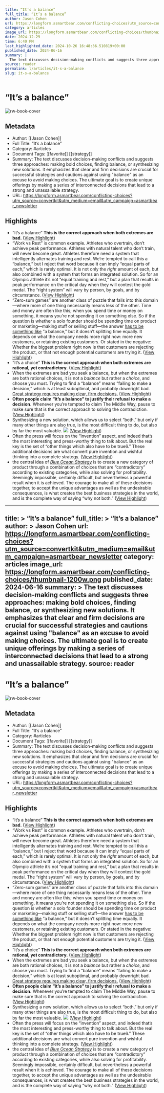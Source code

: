 ```yaml
---
title: “It’s a balance”
full_title: “It’s a balance”
author: Jason Cohen
url: https://longform.asmartbear.com/conflicting-choices?utm_source=convertkit&utm_medium=email&utm_campaign=asmartbear_newsletter
category: articles
image_url: https://longform.asmartbear.com/conflicting-choices/thumbnail-1200w.png
date: 2024-12-29
time: 6:40 PM
last_highlighted_date: 2024-10-26 16:48:36.510819+00:00
published_date: 2024-06-16
summary: |
  The text discusses decision-making conflicts and suggests three approaches: making bold choices, finding balance, or synthesizing new solutions. It emphasizes that clear and firm decisions are crucial for successful strategies and cautions against using "balance" as an excuse to avoid making choices. The ultimate goal is to create unique offerings by making a series of interconnected decisions that lead to a strong and unassailable strategy.
source: reader
permalink: l/articles/it-s-a-balance
slug: it-s-a-balance
---
```

# “It’s a balance”

![rw-book-cover](https://longform.asmartbear.com/conflicting-choices/thumbnail-1200w.png)

## Metadata
- Author: [[Jason Cohen]]
- Full Title: “It’s a balance”
- Category: #articles
- Document Tags: [[favorite]] [[strategy]] 
- Summary: The text discusses decision-making conflicts and suggests three approaches: making bold choices, finding balance, or synthesizing new solutions. It emphasizes that clear and firm decisions are crucial for successful strategies and cautions against using "balance" as an excuse to avoid making choices. The ultimate goal is to create unique offerings by making a series of interconnected decisions that lead to a strong and unassailable strategy.
- URL: https://longform.asmartbear.com/conflicting-choices?utm_source=convertkit&utm_medium=email&utm_campaign=asmartbear_newsletter

## Highlights
- “It’s a balance”
  **This is the correct approach when both extremes are bad.** ([View Highlight](https://read.readwise.io/read/01jb4v5jg2prk1hv0b3p2dpwg3))
- “Work vs Rest” is common example. Athletes who overtrain, don’t achieve peak performance. Athletes with natural talent who don’t train, will never become great. Athletes therefore need a system that intelligently alternates training and rest.
  We’re tempted to call this a “balance,” but I reject that word because it can imply “equal parts of each,” which is rarely optimal. It is not only the *right* amount of each, but also combined with a system that forms an integrated solution. So for an Olympic athlete it’s not “equal training and rest,” but a plan that results in peak performance on the critical day when they will contest the gold medal. The “right system” will vary by person, by goals, and by circumstance. ([View Highlight](https://read.readwise.io/read/01jb4v5tr4372xqb8m9679zp3t))
- “Zero-sum games” are another class of puzzle that falls into this domain—where more of one thing necessarily means less of the other. Time and money are often like this; when you spend time or money on something, it means you’re not spending it on something else. So if the question is whether a solo founder should be spending time on product or marketing—making stuff or selling stuff—the answer [has to be something like](https://longform.asmartbear.com/product-market-fit-formula/) “a balance,” but it doesn’t splitting time equally. It depends on what the company needs more right now: more new customers, or retaining existing customers. Or stated in the negative: Whether the biggest problem right now is that customers are rejecting the product, or that not enough potential customers are trying it. ([View Highlight](https://read.readwise.io/read/01jb4v66akqb62nccqdvb5sz5t))
- “It’s a choice”
  **This is the correct approach when both extremes are rational, yet contradictory.** ([View Highlight](https://read.readwise.io/read/01jb4v6akz9grex4ydamwehah5))
- When the extremes are bad you seek a balance, but when the extremes are both rational choices, it is not a *balance* but rather a *choice*, and choose you must. Trying to find a “balance” means “failing to make a decision,” which is at least suboptimal, and probably downright bad. [Great strategy requires making clear, firm decisions.](https://longform.asmartbear.com/great-strategy/) ([View Highlight](https://read.readwise.io/read/01jb4v7yt7a7vyk82bq6asqe5s))
- **Often people claim “it’s a balance” to justify their refusal to make a decision.** Whenever you’re tempted to claim The Middle Way, pause to make sure that is the correct approach to solving the contradiction. ([View Highlight](https://read.readwise.io/read/01jb4vbmfqa2b2eqnq9g5xp37g))
- Synthesizing a new solution, which allows us to select “both,” but only if many other things are also true, is the most difficult thing to do, but also by far the most valuable.
  ![](https://longform.asmartbear.com/conflicting-choices/inventing-both-3685w.png) ([View Highlight](https://read.readwise.io/read/01jb4vh5ae6jp11bcr2k7jcy12))
- Often the press will focus on the “invention” aspect, and indeed that’s the most interesting and press-worthy thing to talk about. But the real key is the set of “other things which also have to be true6.” These additional decisions are what convert pure invention and wishful thinking into a complete strategy. ([View Highlight](https://read.readwise.io/read/01jb4vj3vhd68ex64w5hcbzhqd))
- the central idea of [*Blue Ocean Strategy*](https://www.amazon.com/Blue-Ocean-Strategy-Expanded-Uncontested/dp/1625274491/ref=asc_df_1625274491/?tag=hyprod-20&linkCode=df0&hvadid=693465227026&hvpos=&hvnetw=g&hvrand=15655197287935843831&hvpone=&hvptwo=&hvqmt=&hvdev=c&hvdvcmdl=&hvlocint=&hvlocphy=9028297&hvtargid=pla-318700082110&psc=1&mcid=56178674db62348fb13db63425b6f6f4&gad_source=1&gclid=Cj0KCQjwltKxBhDMARIsAG8KnqUlPAscTCb9JhSJSICR6vc-0YuAIfc7NFMetccl9l0lX9XFgrjjx0YaAmNuEALw_wcB&utm_source=longform.asmartbear.com&utm_campaign=longform.asmartbear.com&utm_medium=post) is to create a new category of product through a combination of choices that are “contradictory” according to existing categories, while also solving for profitability. Seemingly impossible, certainly difficult, but nevertheless a powerful result when it is achieved.
  The courage to make all of these decisions together, to accept the unique advantages as well as the undesirable consequences, is what creates the best business strategies in the world, and is the complete way of saying “why not both.” ([View Highlight](https://read.readwise.io/read/01jb4vnjxsqvdrzabh5jzw8b73))


---
title: >
  “It’s a balance”
full_title: >
  “It’s a balance”
author: >
  Jason Cohen
url: https://longform.asmartbear.com/conflicting-choices?utm_source=convertkit&utm_medium=email&utm_campaign=asmartbear_newsletter
category: articles
image_url: https://longform.asmartbear.com/conflicting-choices/thumbnail-1200w.png
published_date: 2024-06-16
summary: >
  The text discusses decision-making conflicts and suggests three approaches: making bold choices, finding balance, or synthesizing new solutions. It emphasizes that clear and firm decisions are crucial for successful strategies and cautions against using "balance" as an excuse to avoid making choices. The ultimate goal is to create unique offerings by making a series of interconnected decisions that lead to a strong and unassailable strategy.
source: reader
---
# “It’s a balance”

![rw-book-cover](https://longform.asmartbear.com/conflicting-choices/thumbnail-1200w.png)

## Metadata
- Author: [[Jason Cohen]]
- Full Title: “It’s a balance”
- Category: #articles
- Document Tags: [[favorite]] [[strategy]] 
- Summary: The text discusses decision-making conflicts and suggests three approaches: making bold choices, finding balance, or synthesizing new solutions. It emphasizes that clear and firm decisions are crucial for successful strategies and cautions against using "balance" as an excuse to avoid making choices. The ultimate goal is to create unique offerings by making a series of interconnected decisions that lead to a strong and unassailable strategy.
- URL: https://longform.asmartbear.com/conflicting-choices?utm_source=convertkit&utm_medium=email&utm_campaign=asmartbear_newsletter

## Highlights
- “It’s a balance”
  **This is the correct approach when both extremes are bad.** ([View Highlight](https://read.readwise.io/read/01jb4v5jg2prk1hv0b3p2dpwg3))
- “Work vs Rest” is common example. Athletes who overtrain, don’t achieve peak performance. Athletes with natural talent who don’t train, will never become great. Athletes therefore need a system that intelligently alternates training and rest.
  We’re tempted to call this a “balance,” but I reject that word because it can imply “equal parts of each,” which is rarely optimal. It is not only the *right* amount of each, but also combined with a system that forms an integrated solution. So for an Olympic athlete it’s not “equal training and rest,” but a plan that results in peak performance on the critical day when they will contest the gold medal. The “right system” will vary by person, by goals, and by circumstance. ([View Highlight](https://read.readwise.io/read/01jb4v5tr4372xqb8m9679zp3t))
- “Zero-sum games” are another class of puzzle that falls into this domain—where more of one thing necessarily means less of the other. Time and money are often like this; when you spend time or money on something, it means you’re not spending it on something else. So if the question is whether a solo founder should be spending time on product or marketing—making stuff or selling stuff—the answer [has to be something like](https://longform.asmartbear.com/product-market-fit-formula/) “a balance,” but it doesn’t splitting time equally. It depends on what the company needs more right now: more new customers, or retaining existing customers. Or stated in the negative: Whether the biggest problem right now is that customers are rejecting the product, or that not enough potential customers are trying it. ([View Highlight](https://read.readwise.io/read/01jb4v66akqb62nccqdvb5sz5t))
- “It’s a choice”
  **This is the correct approach when both extremes are rational, yet contradictory.** ([View Highlight](https://read.readwise.io/read/01jb4v6akz9grex4ydamwehah5))
- When the extremes are bad you seek a balance, but when the extremes are both rational choices, it is not a *balance* but rather a *choice*, and choose you must. Trying to find a “balance” means “failing to make a decision,” which is at least suboptimal, and probably downright bad. [Great strategy requires making clear, firm decisions.](https://longform.asmartbear.com/great-strategy/) ([View Highlight](https://read.readwise.io/read/01jb4v7yt7a7vyk82bq6asqe5s))
- **Often people claim “it’s a balance” to justify their refusal to make a decision.** Whenever you’re tempted to claim The Middle Way, pause to make sure that is the correct approach to solving the contradiction. ([View Highlight](https://read.readwise.io/read/01jb4vbmfqa2b2eqnq9g5xp37g))
- Synthesizing a new solution, which allows us to select “both,” but only if many other things are also true, is the most difficult thing to do, but also by far the most valuable.
  ![](https://longform.asmartbear.com/conflicting-choices/inventing-both-3685w.png) ([View Highlight](https://read.readwise.io/read/01jb4vh5ae6jp11bcr2k7jcy12))
- Often the press will focus on the “invention” aspect, and indeed that’s the most interesting and press-worthy thing to talk about. But the real key is the set of “other things which also have to be true6.” These additional decisions are what convert pure invention and wishful thinking into a complete strategy. ([View Highlight](https://read.readwise.io/read/01jb4vj3vhd68ex64w5hcbzhqd))
- the central idea of [*Blue Ocean Strategy*](https://www.amazon.com/Blue-Ocean-Strategy-Expanded-Uncontested/dp/1625274491/ref=asc_df_1625274491/?tag=hyprod-20&linkCode=df0&hvadid=693465227026&hvpos=&hvnetw=g&hvrand=15655197287935843831&hvpone=&hvptwo=&hvqmt=&hvdev=c&hvdvcmdl=&hvlocint=&hvlocphy=9028297&hvtargid=pla-318700082110&psc=1&mcid=56178674db62348fb13db63425b6f6f4&gad_source=1&gclid=Cj0KCQjwltKxBhDMARIsAG8KnqUlPAscTCb9JhSJSICR6vc-0YuAIfc7NFMetccl9l0lX9XFgrjjx0YaAmNuEALw_wcB&utm_source=longform.asmartbear.com&utm_campaign=longform.asmartbear.com&utm_medium=post) is to create a new category of product through a combination of choices that are “contradictory” according to existing categories, while also solving for profitability. Seemingly impossible, certainly difficult, but nevertheless a powerful result when it is achieved.
  The courage to make all of these decisions together, to accept the unique advantages as well as the undesirable consequences, is what creates the best business strategies in the world, and is the complete way of saying “why not both.” ([View Highlight](https://read.readwise.io/read/01jb4vnjxsqvdrzabh5jzw8b73))


